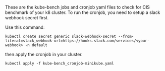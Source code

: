 These are the kube-bench jobs and cronjob yaml files to check for CIS benchmark of your k8 cluster.
To run the cronjob, you need to setup a slack webhook secret first. 

Use this command:

`kubectl create secret generic slack-webhook-secret --from-literal=slack_webhook-url=https://hooks.slack.com/services/<your-webhook> -n default`

then apply the cronjob in your cluster.

`kubectl apply -f kube-bench_cronjob-minikube.yaml`
